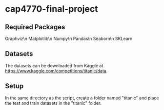 # cap4770-final-project
## Required Packages
Graphviz\n
Matplotlib\n
Numpy\n
Pandas\n
Seaborn\n
SKLearn

## Datasets
The datasets can be downloaded from Kaggle at https://www.kaggle.com/competitions/titanic/data.

## Setup
In the same directory as the script, create a folder named "titanic" and place the test and train datasets in the "titanic" folder.
